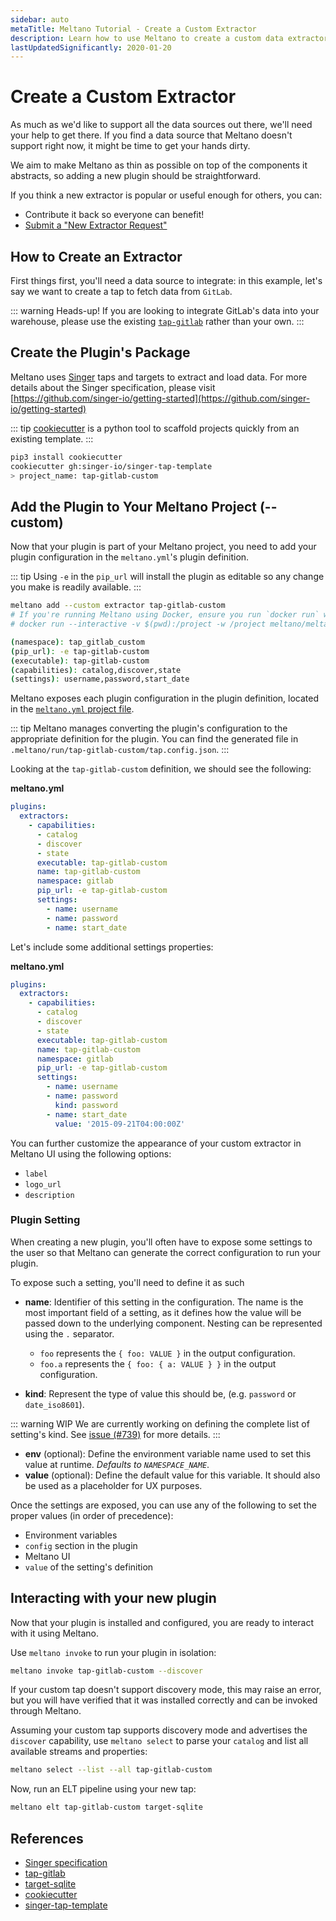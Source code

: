 ```yaml
---
sidebar: auto
metaTitle: Meltano Tutorial - Create a Custom Extractor
description: Learn how to use Meltano to create a custom data extractor.
lastUpdatedSignificantly: 2020-01-20
---
```


# Create a Custom Extractor

As much as we'd like to support all the data sources out there, we'll need your help to get there. If you find a data source that Meltano doesn't support right now, it might be time to get your hands dirty.

We aim to make Meltano as thin as possible on top of the components it abstracts, so adding a new plugin should be straightforward.

If you think a new extractor is popular or useful enough for others, you can:

- Contribute it back so everyone can benefit!
- [Submit a "New Extractor Request"](https://gitlab.com/meltano/meltano/issues/new?issue[title]=New%20Extractor%20Request&issuable_template=feature_proposal)

## How to Create an Extractor

First things first, you'll need a data source to integrate: in this example, let's say we want to create a tap to fetch data from `GitLab`.

::: warning Heads-up!
If you are looking to integrate GitLab's data into your warehouse, please use the existing [`tap-gitlab`](/plugins/extractors/gitlab.html) rather than your own.
:::

## Create the Plugin's Package

Meltano uses [Singer](https://singer.io) taps and targets to extract and load data. For more details about the Singer specification, please visit [https://github.com/singer-io/getting-started](https://github.com/singer-io/getting-started)

::: tip
[cookiecutter](https://cookiecutter.readthedocs.io/en/latest/) is a python tool to scaffold projects quickly from an existing template.
:::

```bash
pip3 install cookiecutter
cookiecutter gh:singer-io/singer-tap-template
> project_name: tap-gitlab-custom
```

## Add the Plugin to Your Meltano Project (--custom)

Now that your plugin is part of your Meltano project, you need to add your plugin configuration in the `meltano.yml`'s plugin definition.

::: tip
Using `-e` in the `pip_url` will install the plugin as editable so any change you make is readily available.
:::

```bash
meltano add --custom extractor tap-gitlab-custom
# If you're running Meltano using Docker, ensure you run `docker run` with `--interactive` to allow `namespace` etc to be set:
# docker run --interactive -v $(pwd):/project -w /project meltano/meltano add --custom extractor tap-gitlab-custom

(namespace): tap_gitlab_custom
(pip_url): -e tap-gitlab-custom
(executable): tap-gitlab-custom
(capabilities): catalog,discover,state
(settings): username,password,start_date
```

Meltano exposes each plugin configuration in the plugin definition, located in the [`meltano.yml` project file](/docs/project.html#meltano-yml-project-file).

::: tip
Meltano manages converting the plugin's configuration to the appropriate definition for the plugin. You can find the generated file in `.meltano/run/tap-gitlab-custom/tap.config.json`.
:::

Looking at the `tap-gitlab-custom` definition, we should see the following:

**meltano.yml**

```yaml
plugins:
  extractors:
    - capabilities:
      - catalog
      - discover
      - state
      executable: tap-gitlab-custom
      name: tap-gitlab-custom
      namespace: gitlab
      pip_url: -e tap-gitlab-custom
      settings:
        - name: username
        - name: password
        - name: start_date
```

Let's include some additional settings properties:

**meltano.yml**

```yaml
plugins:
  extractors:
    - capabilities:
      - catalog
      - discover
      - state
      executable: tap-gitlab-custom
      name: tap-gitlab-custom
      namespace: gitlab
      pip_url: -e tap-gitlab-custom
      settings:
        - name: username
        - name: password
          kind: password
        - name: start_date
          value: '2015-09-21T04:00:00Z'
```

You can further customize the appearance of your custom extractor in Meltano UI using the following options:

- `label`
- `logo_url`
- `description`

### Plugin Setting

When creating a new plugin, you'll often have to expose some settings to the user so that Meltano can generate the correct configuration to run your plugin.

To expose such a setting, you'll need to define it as such

- **name**: Identifier of this setting in the configuration.
  The name is the most important field of a setting, as it defines how the value will be passed down to the underlying component.
  Nesting can be represented using the `.` separator.

  - `foo` represents the `{ foo: VALUE }` in the output configuration.
  - `foo.a` represents the `{ foo: { a: VALUE } }` in the output configuration.

- **kind**: Represent the type of value this should be, (e.g. `password` or `date_iso8601`).

::: warning WIP
We are currently working on defining the complete list of setting's kind. See [issue (#739)](https://gitlab.com/meltano/meltano/issues/739) for more details.
:::

- **env** (optional): Define the environment variable name used to set this value at runtime. _Defaults to `NAMESPACE_NAME`_.
- **value** (optional): Define the default value for this variable. It should also be used as a placeholder for UX purposes.

Once the settings are exposed, you can use any of the following to set the proper values (in order of precedence):

- Environment variables
- `config` section in the plugin
- Meltano UI
- `value` of the setting's definition

## Interacting with your new plugin

Now that your plugin is installed and configured, you are ready to interact with it using Meltano.

Use `meltano invoke` to run your plugin in isolation:

```bash
meltano invoke tap-gitlab-custom --discover
```

If your custom tap doesn't support discovery mode, this may raise an error, but you will have verified that it was installed correctly and can be invoked through Meltano.

Assuming your custom tap supports discovery mode and advertises the `discover` capability,
use `meltano select` to parse your `catalog` and list all available streams and properties:

```bash
meltano select --list --all tap-gitlab-custom
```

Now, run an ELT pipeline using your new tap:

```bash
meltano elt tap-gitlab-custom target-sqlite
```

## References

- [Singer specification](https://github.com/singer-io/getting-started/blob/master/docs/SPEC.md#singer-specification)
- [tap-gitlab](https://gitlab.com/meltano/tap-gitlab)
- [target-sqlite](https://gitlab.com/meltano/target-sqlite)
- [cookiecutter](https://github.com/audreyr/cookiecutter)
- [singer-tap-template](https://github.com/singer-io/singer-tap-template)
